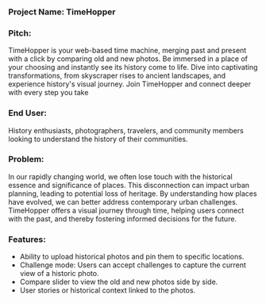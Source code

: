 ### **Project Name**: TimeHopper

### **Pitch**:
TimeHopper is your web-based time machine, merging past and present with a click by comparing old and new photos. Be immersed in a place of your choosing and instantly see its history come to life. Dive into captivating transformations, from skyscraper rises to ancient landscapes, and experience history's visual journey. Join TimeHopper and connect deeper with every step you take

### **End User**:
History enthusiasts, photographers, travelers, and community members looking to understand the history of their communities. 

### **Problem**:
In our rapidly changing world, we often lose touch with the historical essence and significance of places. This disconnection can impact urban planning, leading to potential loss of heritage. By understanding how places have evolved, we can better address contemporary urban challenges. TimeHopper offers a visual journey through time, helping users connect with the past, and thereby fostering informed decisions for the future.

### **Features**:
- Ability to upload historical photos and pin them to specific locations.
- Challenge mode: Users can accept challenges to capture the current view of a historic photo.
- Compare slider to view the old and new photos side by side.
- User stories or historical context linked to the photos.